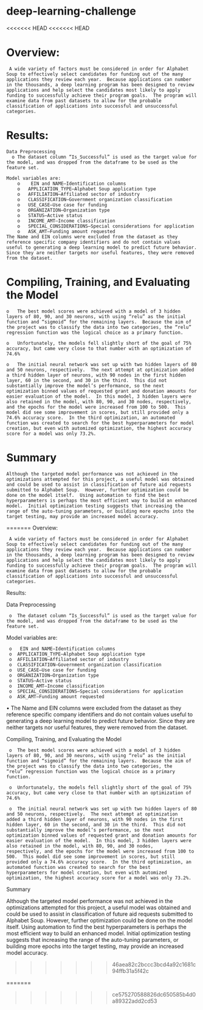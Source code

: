 # deep-learning-challenge

<<<<<<< HEAD
<<<<<<< HEAD
# Overview:

     A wide variety of factors must be considered in order for Alphabet Soup to effectively select candidates for funding out of the many applications they review each year.  Because applications can number in the thousands, a deep learning program has been designed to review applications and help select the candidates most likely to apply funding to successfully achieve their program goals.  The program will examine data from past datasets to allow for the probable classification of applications into successful and unsuccessful categories.

# Results: 

    Data Preprocessing
      o	The dataset column “Is_Successful” is used as the target value for the model, and was dropped from the dataframe to be used as the feature set. 
 
    Model variables are:
        o	 EIN and NAME—Identification columns
        o	APPLICATION_TYPE—Alphabet Soup application type
        o	AFFILIATION—Affiliated sector of industry
        o	CLASSIFICATION—Government organization classification
        o	USE_CASE—Use case for funding
        o	ORGANIZATION—Organization type
        o	STATUS—Active status
        o	INCOME_AMT—Income classification
        o	SPECIAL_CONSIDERATIONS—Special considerations for application
        o	ASK_AMT—Funding amount requested
    The Name and EIN columns were excluded from the dataset as they reference specific company identifiers and do not contain values useful to generating a deep learning model to predict future behavior.  Since they are neither targets nor useful features, they were removed from the dataset.  
    
# Compiling, Training, and Evaluating the Model
    o	The best model scores were achieved with a model of 3 hidden layers of 80, 90, and 30 neurons, with using “relu” as the initial function and “sigmoid” for the remaining layers.  Because the aim of the project was to classify the data into two categories, the “relu” regression function was the logical choice as a primary function.  

    o	Unfortunately, the models fell slightly short of the goal of 75% accuracy, but came very close to that number with an optimization of 74.6%

    o	The initial neural network was set up with two hidden layers of 80 and 50 neurons, respectively.  The next attempt at optimization added a third hidden layer of neurons, with 90 nodes in the first hidden layer, 60 in the second, and 30 in the third.  This did not substantially improve the model’s performance, so the next optimization binned values of requested grant and donation amounts for easier evaluation of the model.  In this model, 3 hidden layers were also retained in the model, with 80, 90, and 30 nodes, respectively, and the epochs for the model were increased from 100 to 500.  This model did see some improvement in scores, but still provided only a 74.6% accuracy score.  In the third optimization, an automated function was created to search for the best hyperparameters for model creation, but even with automized optimization, the highest accuracy score for a model was only 73.2%.  

# Summary

    Although the targeted model performance was not achieved in the optimizations attempted for this project, a useful model was obtained and could be used to assist in classification of future aid requests submitted to Alphabet Soup.  However, further optimization could be done on the model itself.  Using automation to find the best hyperparameters is perhaps the most efficient way to build an enhanced model.  Initial optimization testing suggests that increasing the range of the auto-tuning parameters, or building more epochs into the target testing, may provide an increased model accuracy.  
=======
Overview:

     A wide variety of factors must be considered in order for Alphabet Soup to effectively select candidates for funding out of the many applications they review each year.  Because applications can number in the thousands, a deep learning program has been designed to review applications and help select the candidates most likely to apply funding to successfully achieve their program goals.  The program will examine data from past datasets to allow for the probable classification of applications into successful and unsuccessful categories.

Results: 

Data Preprocessing

     o	The dataset column “Is_Successful” is used as the target value for the model, and was dropped from the dataframe to be used as the feature set. 
 
Model variables are:

     o	 EIN and NAME—Identification columns
     o	APPLICATION_TYPE—Alphabet Soup application type
     o	AFFILIATION—Affiliated sector of industry
     o	CLASSIFICATION—Government organization classification
     o	USE_CASE—Use case for funding
     o	ORGANIZATION—Organization type
     o	STATUS—Active status
     o	INCOME_AMT—Income classification
     o	SPECIAL_CONSIDERATIONS—Special considerations for application
     o	ASK_AMT—Funding amount requested


•	The Name and EIN columns were excluded from the dataset as they reference specific company identifiers and do not contain values useful to generating a deep learning model to predict future behavior.  Since they are neither targets nor useful features, they were removed from the dataset.  
 
Compiling, Training, and Evaluating the Model

     o	The best model scores were achieved with a model of 3 hidden layers of 80, 90, and 30 neurons, with using “relu” as the initial                  function and “sigmoid” for the remaining layers.  Because the aim of the project was to classify the data into two categories, the               “relu” regression function was the logical choice as a primary function.  
     
     o	Unfortunately, the models fell slightly short of the goal of 75% accuracy, but came very close to that number with an optimization of            74.6%
     
     o	The initial neural network was set up with two hidden layers of 80 and 50 neurons, respectively.  The next attempt at optimization               added a third hidden layer of neurons, with 90 nodes in the first hidden layer, 60 in the second, and 30 in the third.  This did not             substantially improve the model’s performance, so the next optimization binned values of requested grant and donation amounts for                easier evaluation of the model.  In this model, 3 hidden layers were also retained in the model, with 80, 90, and 30 nodes,                      respectively, and the epochs for the model were increased from 100 to 500.  This model did see some improvement in scores, but still             provided only a 74.6% accuracy score.  In the third optimization, an automated function was created to search for the best                       hyperparameters for model creation, but even with automized optimization, the highest accuracy score for a model was only 73.2%.  
     
Summary

Although the targeted model performance was not achieved in the optimizations attempted for this project, a useful model was obtained and could be used to assist in classification of future aid requests submitted to Alphabet Soup.  However, further optimization could be done on the model itself.  Using automation to find the best hyperparameters is perhaps the most efficient way to build an enhanced model.  Initial optimization testing suggests that increasing the range of the auto-tuning parameters, or building more epochs into the target testing, may provide an increased model accuracy.  
>>>>>>> 46aea82c2bccc3bcd4a92c1681c94ffb31a5f42c


=======
>>>>>>> ce575270588826dc650585b4d0a89322add2cd53
